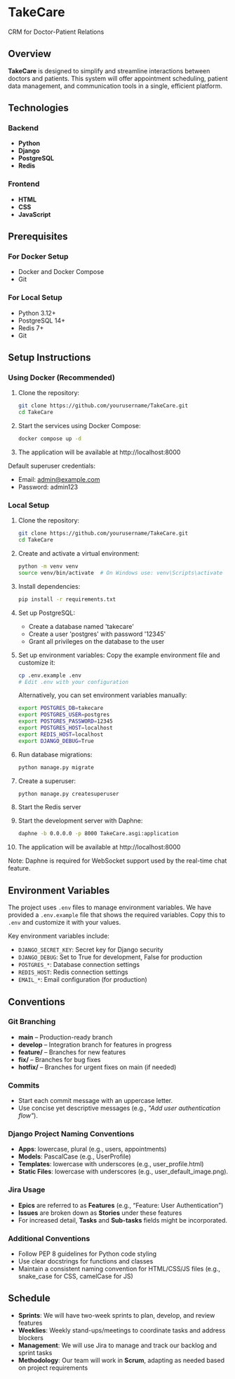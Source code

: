 # TakeCare
CRM for Doctor-Patient Relations

## Overview
**TakeCare** is designed to simplify and streamline interactions between doctors and patients. This system will offer appointment scheduling, patient data management, and communication tools in a single, efficient platform.

## Technologies

### Backend
- **Python** 
- **Django** 
- **PostgreSQL**
- **Redis**

### Frontend
- **HTML** 
- **CSS** 
- **JavaScript**


## Prerequisites

### For Docker Setup
- Docker and Docker Compose
- Git

### For Local Setup
- Python 3.12+
- PostgreSQL 14+
- Redis 7+
- Git

## Setup Instructions

### Using Docker (Recommended)

1. Clone the repository:
   ```bash
   git clone https://github.com/yourusername/TakeCare.git
   cd TakeCare
   ```

2. Start the services using Docker Compose:
   ```bash
   docker compose up -d
   ```

3. The application will be available at http://localhost:8000

Default superuser credentials:
- Email: admin@example.com
- Password: admin123

### Local Setup

1. Clone the repository:
   ```bash
   git clone https://github.com/yourusername/TakeCare.git
   cd TakeCare
   ```

2. Create and activate a virtual environment:
   ```bash
   python -m venv venv
   source venv/bin/activate  # On Windows use: venv\Scripts\activate
   ```

3. Install dependencies:
   ```bash
   pip install -r requirements.txt
   ```

4. Set up PostgreSQL:
   - Create a database named 'takecare'
   - Create a user 'postgres' with password '12345'
   - Grant all privileges on the database to the user

5. Set up environment variables:
   Copy the example environment file and customize it:
   ```bash
   cp .env.example .env
   # Edit .env with your configuration
   ```
   Alternatively, you can set environment variables manually:
   ```bash
   export POSTGRES_DB=takecare
   export POSTGRES_USER=postgres
   export POSTGRES_PASSWORD=12345
   export POSTGRES_HOST=localhost
   export REDIS_HOST=localhost
   export DJANGO_DEBUG=True
   ```

6. Run database migrations:
   ```bash
   python manage.py migrate
   ```

7. Create a superuser:
   ```bash
   python manage.py createsuperuser
   ```

8. Start the Redis server

9. Start the development server with Daphne:
   ```bash
   daphne -b 0.0.0.0 -p 8000 TakeCare.asgi:application
   ```

10. The application will be available at http://localhost:8000

Note: Daphne is required for WebSocket support used by the real-time chat feature.

## Environment Variables

The project uses `.env` files to manage environment variables. We have provided a `.env.example` file that shows the required variables. Copy this to `.env` and customize it with your values.

Key environment variables include:
- `DJANGO_SECRET_KEY`: Secret key for Django security
- `DJANGO_DEBUG`: Set to True for development, False for production
- `POSTGRES_*`: Database connection settings
- `REDIS_HOST`: Redis connection settings
- `EMAIL_*`: Email configuration (for production)

## Conventions

### Git Branching
- **main** – Production-ready branch
- **develop** – Integration branch for features in progress
- **feature/** – Branches for new features
- **fix/** – Branches for bug fixes
- **hotfix/** – Branches for urgent fixes on main (if needed)

### Commits
- Start each commit message with an uppercase letter.
- Use concise yet descriptive messages (e.g., *"Add user authentication flow"*).

### Django Project Naming Conventions 
- **Apps**: lowercase, plural (e.g., users, appointments)
- **Models**: PascalCase (e.g., UserProfile)
- **Templates**: lowercase with underscores (e.g., user_profile.html)
- **Static Files**: lowercase with underscores (e.g., user_default_image.png).

### Jira Usage
- **Epics** are referred to as **Features** (e.g., “Feature: User Authentication”)
- **Issues** are broken down as **Stories** under these features
- For increased detail, **Tasks** and **Sub-tasks** fields might be incorporated.

### Additional Conventions
- Follow PEP 8 guidelines for Python code styling
- Use clear docstrings for functions and classes
- Maintain a consistent naming convention for HTML/CSS/JS files (e.g., snake_case for CSS, camelCase for JS)

## Schedule
- **Sprints**: We will have two-week sprints to plan, develop, and review features
- **Weeklies**: Weekly stand-ups/meetings to coordinate tasks and address blockers
- **Management**: We will use Jira to manage and track our backlog and sprint tasks
- **Methodology**: Our team will work in **Scrum**, adapting as needed based on project requirements
